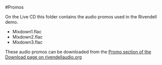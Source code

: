 #Promos

On the Live CD this folder contains the audio promos used in the Rivendell demo.
- Mixdown1.flac
- Mixdown2.flac
- Mixdown3.flac

These audio promos can be downloaded from the [Promo section of the Download page on rivendellaudio.org](http://www.rivendellaudio.org/rivendell/download.shtml)
